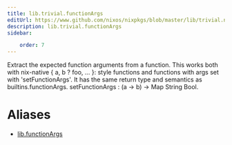 ```yaml
---
title: lib.trivial.functionArgs
editUrl: https://www.github.com/nixos/nixpkgs/blob/master/lib/trivial.nix#L589C18
description: lib.trivial.functionArgs
sidebar:

    order: 7
---
```


Extract the expected function arguments from a function.
This works both with nix-native { a, b ? foo, ... }: style
functions and functions with args set with 'setFunctionArgs'. It
has the same return type and semantics as builtins.functionArgs.
setFunctionArgs : (a → b) → Map String Bool.


# Aliases

- [lib.functionArgs](/reference/libfunctionArgs)


